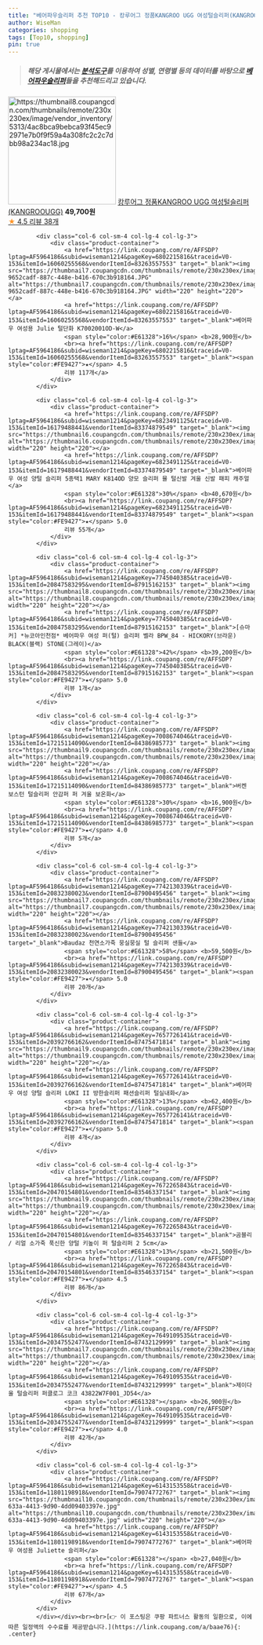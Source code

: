 ```yaml
---
title: "베어파우슬리퍼 추천 TOP10 - 캉루어그 정품KANGROO UGG 여성털슬리퍼(KANGROOUGG)"
author: WiseMan
categories: shopping
tags: [Top10, shopping]
pin: true
---
```


> ##### 해당 게시물에서는 [**분석도구**](https://itemscout.io/)를 이용하여 **성별**, **연령별** 등의 데이터를 바탕으로 [**베어파우슬리퍼**](https://link.coupang.com/a/baae76)들을 추천해드리고 있습니다.
<div class="container"><div class="row">
            <div class="col-6 col-sm-4 col-lg-4 col-lg-3">
                <div class="product-container">
                    <a href="https://link.coupang.com/re/AFFSDP?lptag=AF5964186&subid=wiseman1214&pageKey=7675087939&traceid=V0-153&itemId=20484933802&vendorItemId=87783692510" target="_blank"><img src="https://thumbnail8.coupangcdn.com/thumbnails/remote/230x230ex/image/vendor_inventory/5313/4ac8bca9bebca93f45ec92971e7b0f9f59a4a308fc2c2c7dbb98a234ac18.jpg" alt="https://thumbnail8.coupangcdn.com/thumbnails/remote/230x230ex/image/vendor_inventory/5313/4ac8bca9bebca93f45ec92971e7b0f9f59a4a308fc2c2c7dbb98a234ac18.jpg" width="220" height="220"></a>
                    <a href="https://link.coupang.com/re/AFFSDP?lptag=AF5964186&subid=wiseman1214&pageKey=7675087939&traceid=V0-153&itemId=20484933802&vendorItemId=87783692510" target="_blank">캉루어그 정품KANGROO UGG 여성털슬리퍼(KANGROOUGG)</a>
                    <span style="color:#E61328"></span> <b>49,700원</b>
                    <br><a href="https://link.coupang.com/re/AFFSDP?lptag=AF5964186&subid=wiseman1214&pageKey=7675087939&traceid=V0-153&itemId=20484933802&vendorItemId=87783692510" target="_blank"><span style="color:#FE9427">★</span> 4.5
                    리뷰 38개</a>
                </div>
            </div>
            
            <div class="col-6 col-sm-4 col-lg-4 col-lg-3">
                <div class="product-container">
                    <a href="https://link.coupang.com/re/AFFSDP?lptag=AF5964186&subid=wiseman1214&pageKey=6802215816&traceid=V0-153&itemId=16060255568&vendorItemId=83263557553" target="_blank"><img src="https://thumbnail7.coupangcdn.com/thumbnails/remote/230x230ex/image/retail/images/2458614297786835-9652cadf-887c-448e-b416-670c3b918164.JPG" alt="https://thumbnail7.coupangcdn.com/thumbnails/remote/230x230ex/image/retail/images/2458614297786835-9652cadf-887c-448e-b416-670c3b918164.JPG" width="220" height="220"></a>
                    <a href="https://link.coupang.com/re/AFFSDP?lptag=AF5964186&subid=wiseman1214&pageKey=6802215816&traceid=V0-153&itemId=16060255568&vendorItemId=83263557553" target="_blank">베어파우 여성용 Julie 털단화 K7002001OD-W</a>
                    <span style="color:#E61328">16%</span> <b>28,900원</b>
                    <br><a href="https://link.coupang.com/re/AFFSDP?lptag=AF5964186&subid=wiseman1214&pageKey=6802215816&traceid=V0-153&itemId=16060255568&vendorItemId=83263557553" target="_blank"><span style="color:#FE9427">★</span> 4.5
                    리뷰 117개</a>
                </div>
            </div>
            
            <div class="col-6 col-sm-4 col-lg-4 col-lg-3">
                <div class="product-container">
                    <a href="https://link.coupang.com/re/AFFSDP?lptag=AF5964186&subid=wiseman1214&pageKey=6823491125&traceid=V0-153&itemId=16179488441&vendorItemId=83374879549" target="_blank"><img src="https://thumbnail6.coupangcdn.com/thumbnails/remote/230x230ex/image/vendor_inventory/8ed5/ed24d2c08659793398b6e975777cd71b2c472c690dafe6461927fbe6d603.jpg" alt="https://thumbnail6.coupangcdn.com/thumbnails/remote/230x230ex/image/vendor_inventory/8ed5/ed24d2c08659793398b6e975777cd71b2c472c690dafe6461927fbe6d603.jpg" width="220" height="220"></a>
                    <a href="https://link.coupang.com/re/AFFSDP?lptag=AF5964186&subid=wiseman1214&pageKey=6823491125&traceid=V0-153&itemId=16179488441&vendorItemId=83374879549" target="_blank">베어파우 여성 양털 슬리퍼 5종택1 MARY K814OD 양모 슬리퍼 뮬 털신발 겨울 신발 패피 캐주얼</a>
                    <span style="color:#E61328">30%</span> <b>40,670원</b>
                    <br><a href="https://link.coupang.com/re/AFFSDP?lptag=AF5964186&subid=wiseman1214&pageKey=6823491125&traceid=V0-153&itemId=16179488441&vendorItemId=83374879549" target="_blank"><span style="color:#FE9427">★</span> 5.0
                    리뷰 55개</a>
                </div>
            </div>
            
            <div class="col-6 col-sm-4 col-lg-4 col-lg-3">
                <div class="product-container">
                    <a href="https://link.coupang.com/re/AFFSDP?lptag=AF5964186&subid=wiseman1214&pageKey=7745040385&traceid=V0-153&itemId=20847583295&vendorItemId=87915162153" target="_blank"><img src="https://thumbnail8.coupangcdn.com/thumbnails/remote/230x230ex/image/vendor_inventory/d1cc/fdaec19245a9509cd830f5ece49a078c59e75fd3dc7b29265a9963a91f46.jpg" alt="https://thumbnail8.coupangcdn.com/thumbnails/remote/230x230ex/image/vendor_inventory/d1cc/fdaec19245a9509cd830f5ece49a078c59e75fd3dc7b29265a9963a91f46.jpg" width="220" height="220"></a>
                    <a href="https://link.coupang.com/re/AFFSDP?lptag=AF5964186&subid=wiseman1214&pageKey=7745040385&traceid=V0-153&itemId=20847583295&vendorItemId=87915162153" target="_blank">[슈마커] *뉴코아인천점* 베어파우 여성 퍼(털) 슬리퍼 벨라 BPW_84 - HICKORY(브라운) BLACK(블랙) STONE(그레이)</a>
                    <span style="color:#E61328">42%</span> <b>39,200원</b>
                    <br><a href="https://link.coupang.com/re/AFFSDP?lptag=AF5964186&subid=wiseman1214&pageKey=7745040385&traceid=V0-153&itemId=20847583295&vendorItemId=87915162153" target="_blank"><span style="color:#FE9427">★</span> 5.0
                    리뷰 1개</a>
                </div>
            </div>
            
            <div class="col-6 col-sm-4 col-lg-4 col-lg-3">
                <div class="product-container">
                    <a href="https://link.coupang.com/re/AFFSDP?lptag=AF5964186&subid=wiseman1214&pageKey=7008674046&traceid=V0-153&itemId=17215114090&vendorItemId=84386985773" target="_blank"><img src="https://thumbnail9.coupangcdn.com/thumbnails/remote/230x230ex/image/vendor_inventory/ddec/dc74be8663a8e4fe3d99812fd4fff7f98e2d6c6d32dd815ec868689621e0.jpg" alt="https://thumbnail9.coupangcdn.com/thumbnails/remote/230x230ex/image/vendor_inventory/ddec/dc74be8663a8e4fe3d99812fd4fff7f98e2d6c6d32dd815ec868689621e0.jpg" width="220" height="220"></a>
                    <a href="https://link.coupang.com/re/AFFSDP?lptag=AF5964186&subid=wiseman1214&pageKey=7008674046&traceid=V0-153&itemId=17215114090&vendorItemId=84386985773" target="_blank">버켄 보스턴 털슬리퍼 안감퍼 퍼 겨울 보온화</a>
                    <span style="color:#E61328">30%</span> <b>16,900원</b>
                    <br><a href="https://link.coupang.com/re/AFFSDP?lptag=AF5964186&subid=wiseman1214&pageKey=7008674046&traceid=V0-153&itemId=17215114090&vendorItemId=84386985773" target="_blank"><span style="color:#FE9427">★</span> 4.0
                    리뷰 5개</a>
                </div>
            </div>
            
            <div class="col-6 col-sm-4 col-lg-4 col-lg-3">
                <div class="product-container">
                    <a href="https://link.coupang.com/re/AFFSDP?lptag=AF5964186&subid=wiseman1214&pageKey=7742130339&traceid=V0-153&itemId=20832380023&vendorItemId=87900495456" target="_blank"><img src="https://thumbnail7.coupangcdn.com/thumbnails/remote/230x230ex/image/vendor_inventory/6ca2/db011ca37f91ee0fc9218496898b355ac6a9368c9421752f77369647002d.png" alt="https://thumbnail7.coupangcdn.com/thumbnails/remote/230x230ex/image/vendor_inventory/6ca2/db011ca37f91ee0fc9218496898b355ac6a9368c9421752f77369647002d.png" width="220" height="220"></a>
                    <a href="https://link.coupang.com/re/AFFSDP?lptag=AF5964186&subid=wiseman1214&pageKey=7742130339&traceid=V0-153&itemId=20832380023&vendorItemId=87900495456" target="_blank">Baudaz 천연소가죽 뭉실뭉실 털 슬리퍼 샌들</a>
                    <span style="color:#E61328">58%</span> <b>59,500원</b>
                    <br><a href="https://link.coupang.com/re/AFFSDP?lptag=AF5964186&subid=wiseman1214&pageKey=7742130339&traceid=V0-153&itemId=20832380023&vendorItemId=87900495456" target="_blank"><span style="color:#FE9427">★</span> 5.0
                    리뷰 20개</a>
                </div>
            </div>
            
            <div class="col-6 col-sm-4 col-lg-4 col-lg-3">
                <div class="product-container">
                    <a href="https://link.coupang.com/re/AFFSDP?lptag=AF5964186&subid=wiseman1214&pageKey=7657726141&traceid=V0-153&itemId=20392766162&vendorItemId=87475471814" target="_blank"><img src="https://thumbnail9.coupangcdn.com/thumbnails/remote/230x230ex/image/vendor_inventory/a5e2/448b32f119adf38254b86a1e5fdb6c7e9a82be0295f49a7e6a18f08c3780.jpg" alt="https://thumbnail9.coupangcdn.com/thumbnails/remote/230x230ex/image/vendor_inventory/a5e2/448b32f119adf38254b86a1e5fdb6c7e9a82be0295f49a7e6a18f08c3780.jpg" width="220" height="220"></a>
                    <a href="https://link.coupang.com/re/AFFSDP?lptag=AF5964186&subid=wiseman1214&pageKey=7657726141&traceid=V0-153&itemId=20392766162&vendorItemId=87475471814" target="_blank">베어파우 여성 양털 슬리퍼 LOKI II 방한슬리퍼 패션슬리퍼 털실내화</a>
                    <span style="color:#E61328">13%</span> <b>62,400원</b>
                    <br><a href="https://link.coupang.com/re/AFFSDP?lptag=AF5964186&subid=wiseman1214&pageKey=7657726141&traceid=V0-153&itemId=20392766162&vendorItemId=87475471814" target="_blank"><span style="color:#FE9427">★</span> 5.0
                    리뷰 4개</a>
                </div>
            </div>
            
            <div class="col-6 col-sm-4 col-lg-4 col-lg-3">
                <div class="product-container">
                    <a href="https://link.coupang.com/re/AFFSDP?lptag=AF5964186&subid=wiseman1214&pageKey=7672265843&traceid=V0-153&itemId=20470154801&vendorItemId=83546337154" target="_blank"><img src="https://thumbnail9.coupangcdn.com/thumbnails/remote/230x230ex/image/vendor_inventory/8963/8a28ead34ef49cf2e03121346ddc1af10f7bbae26d1656a4238f1b5cfe40.jpg" alt="https://thumbnail9.coupangcdn.com/thumbnails/remote/230x230ex/image/vendor_inventory/8963/8a28ead34ef49cf2e03121346ddc1af10f7bbae26d1656a4238f1b5cfe40.jpg" width="220" height="220"></a>
                    <a href="https://link.coupang.com/re/AFFSDP?lptag=AF5964186&subid=wiseman1214&pageKey=7672265843&traceid=V0-153&itemId=20470154801&vendorItemId=83546337154" target="_blank">곰블리 / 리얼 소가죽 푹신한 양털 키높이 퍼 털슬리퍼 2 5cm</a>
                    <span style="color:#E61328">13%</span> <b>21,500원</b>
                    <br><a href="https://link.coupang.com/re/AFFSDP?lptag=AF5964186&subid=wiseman1214&pageKey=7672265843&traceid=V0-153&itemId=20470154801&vendorItemId=83546337154" target="_blank"><span style="color:#FE9427">★</span> 4.5
                    리뷰 86개</a>
                </div>
            </div>
            
            <div class="col-6 col-sm-4 col-lg-4 col-lg-3">
                <div class="product-container">
                    <a href="https://link.coupang.com/re/AFFSDP?lptag=AF5964186&subid=wiseman1214&pageKey=7649109535&traceid=V0-153&itemId=20347552477&vendorItemId=87432129999" target="_blank"><img src="https://thumbnail7.coupangcdn.com/thumbnails/remote/230x230ex/image/vendor_inventory/7574/f9c70200d62982296647d17dd5d8dcf67552e8e4fbd07026b7189ed939bf.jpg" alt="https://thumbnail7.coupangcdn.com/thumbnails/remote/230x230ex/image/vendor_inventory/7574/f9c70200d62982296647d17dd5d8dcf67552e8e4fbd07026b7189ed939bf.jpg" width="220" height="220"></a>
                    <a href="https://link.coupang.com/re/AFFSDP?lptag=AF5964186&subid=wiseman1214&pageKey=7649109535&traceid=V0-153&itemId=20347552477&vendorItemId=87432129999" target="_blank">제이다울 털슬리퍼 퍼클로그 코크 43822W7F001_JD54</a>
                    <span style="color:#E61328"></span> <b>26,900원</b>
                    <br><a href="https://link.coupang.com/re/AFFSDP?lptag=AF5964186&subid=wiseman1214&pageKey=7649109535&traceid=V0-153&itemId=20347552477&vendorItemId=87432129999" target="_blank"><span style="color:#FE9427">★</span> 4.0
                    리뷰 42개</a>
                </div>
            </div>
            
            <div class="col-6 col-sm-4 col-lg-4 col-lg-3">
                <div class="product-container">
                    <a href="https://link.coupang.com/re/AFFSDP?lptag=AF5964186&subid=wiseman1214&pageKey=6143153558&traceid=V0-153&itemId=11801198918&vendorItemId=79074772767" target="_blank"><img src="https://thumbnail10.coupangcdn.com/thumbnails/remote/230x230ex/image/retail/images/2021/10/25/14/7/e45cec14-633a-4413-9d90-4dd09403397e.jpg" alt="https://thumbnail10.coupangcdn.com/thumbnails/remote/230x230ex/image/retail/images/2021/10/25/14/7/e45cec14-633a-4413-9d90-4dd09403397e.jpg" width="220" height="220"></a>
                    <a href="https://link.coupang.com/re/AFFSDP?lptag=AF5964186&subid=wiseman1214&pageKey=6143153558&traceid=V0-153&itemId=11801198918&vendorItemId=79074772767" target="_blank">베어파우 여성용 Juliette 슬리퍼</a>
                    <span style="color:#E61328"></span> <b>27,040원</b>
                    <br><a href="https://link.coupang.com/re/AFFSDP?lptag=AF5964186&subid=wiseman1214&pageKey=6143153558&traceid=V0-153&itemId=11801198918&vendorItemId=79074772767" target="_blank"><span style="color:#FE9427">★</span> 4.5
                    리뷰 67개</a>
                </div>
            </div>
            </div></div><br><br>[👉 이 포스팅은 쿠팡 파트너스 활동의 일환으로, 이에 따른 일정액의 수수료를 제공받습니다.](https://link.coupang.com/a/baae76){: .center}